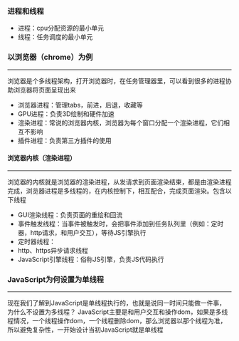 ### 进程和线程
-   进程：cpu分配资源的最小单元
-   线程：任务调度的最小单元
### 以浏览器（chrome）为例
----
浏览器是个多线程架构，打开浏览器时，在任务管理器里，可以看到很多的进程协助浏览器将页面呈现出来
  - 浏览器进程：管理tabs，前进，后退，收藏等
  - GPU进程：负责3D绘制和硬件加速
  - 渲染进程：常说的浏览器内核，浏览器为每个窗口分配一个渲染进程，它们相互不影响
  - 插件进程：负责第三方插件的使用
#### 浏览器内核（渲染进程）
---
浏览器的内核就是浏览器的渲染进程，从发请求到页面渲染结束，都是由渲染进程完成，浏览器进程是多线程的，在内核控制下，相互配合，完成页面渲染。包含以下线程
- GUI渲染线程：负责页面的重绘和回流
- 事件触发线程：当事件被触发时，会把事件添加到任务队列里（例如：定时器，http请求，和用户交互），等待JS引擎执行
- 定时器线程：
- http、https异步请求线程
- JavaScript引擎线程：俗称JS引擎，负责JS代码执行
### JavaScript为何设置为单线程
----
现在我们了解到JavaScript是单线程执行的，也就是说同一时间只能做一件事，为什么不设置为多线程？
JavaScript主要是和用户交互和操作dom，如果是多线程情况，一个线程操作dom，一个线程删除dom，那么浏览器以那个线程为准，所以避免复杂性，一开始设计当初JavaScript就是单线程